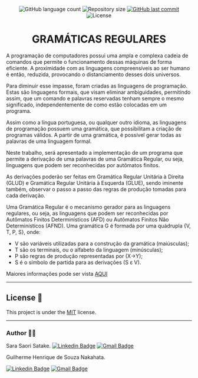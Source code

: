 <p align="center">
  <img alt="GitHub language count" src="https://img.shields.io/github/languages/count/GuilhermeNakahata/GramaticaRegular?color=%2304D361">

  <img alt="Repository size" src="https://img.shields.io/github/repo-size/GuilhermeNakahata/GramaticaRegular">
	
  <a href="https://github.com/GuilhermeNakahata/GramaticaRegular/commits/master">
    <img alt="GitHub last commit" src="https://img.shields.io/github/last-commit/GuilhermeNakahata/GramaticaRegular">
  </a>
    
   <img alt="License" src="https://img.shields.io/badge/license-MIT-brightgreen">
	

<h1 align="center"> GRAMÁTICAS REGULARES </h1>

<p aligin="center"> A programação de computadores possui uma ampla e complexa cadeia de
comandos que permite o funcionamento dessas máquinas de forma eficiente. A
proximidade com as linguagens compreensíveis ao ser humano é então,
reduzida, provocando o distanciamento desses dois universos.
	
Para diminuir esse impasse, foram criadas as linguagens de programação. Estas
são linguagens formais, que visam eliminar ambiguidades, permitindo assim, que
um comando e palavras reservadas tenham sempre o mesmo significado,
independentemente de como estão colocadas em um programa.
	
Assim como a língua portuguesa, ou qualquer outro idioma, as linguagens de
programação possuem uma gramática, que possibilitam a criação de programas
válidos. A partir de uma gramática, é possível gerar todas as palavras de uma
linguagem formal.
	
Neste trabalho, será apresentado a implementação de um programa que permite
a derivação de uma palavras de uma Gramática Regular, ou seja, linguagens
que podem ser reconhecidas por autômatos finitos.
	
As derivações poderão ser feitas em Gramática Regular Unitária à Direita
(GLUD) e Gramática Regular Unitária à Esquerda (GLUE), sendo iminente
também, observar o passo a passo das regras de produção tomadas para cada
derivação.
	
Uma Gramática Regular é o mecanismo gerador para as linguagens regulares,
ou seja, as linguagens que podem ser reconhecidas por Autômatos Finitos
Determinísticos (AFD) ou Autômatos Finitos Não Determinísticos (AFND).
Uma gramática G é formada por uma quádrupla {V, T, P, S}, onde: </p>

- V são variáveis utilizadas para a construção da gramática (maiúsculas);
- T são os terminais, ou o alfabeto da linguagem (minúsculas);
- P são regras de produção representadas por (X→Y);
- S é o símbolo de partida para as derivações (S ε V).

Maiores informações pode ser vista [AQUI](./RelatorioTecnico.pdf)

---

## License 📝

This project is under the [MIT](./LICENSE) license.
	
---
	
### Author :technologist:

Sara Saori Satake.
[![Linkedin Badge](https://img.shields.io/badge/-SaraSaori-blue?style=flat-square&logo=Linkedin&logoColor=white)](https://www.linkedin.com/in/sara-saori-satake-3a13a4174/) 
[![Gmail Badge](https://img.shields.io/badge/-SaraSaori19@gmail.com-c14438?style=flat-square&logo=Gmail&logoColor=white)](mailto:SaraSaori19@gmail.com)

Guilherme Henrique de Souza Nakahata.

[![Linkedin Badge](https://img.shields.io/badge/-GuilhermeNakahata-blue?style=flat-square&logo=Linkedin&logoColor=white)](https://www.linkedin.com/in/guilherme-henrique-de-souza-nakahata-637459187/) 
[![Gmail Badge](https://img.shields.io/badge/-guilhermenakahata@gmail.com-c14438?style=flat-square&logo=Gmail&logoColor=white)](mailto:GuilhermeNakahata@gmail.com)
